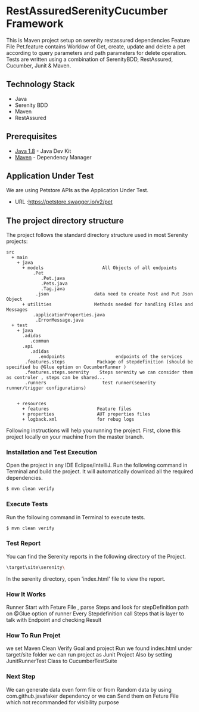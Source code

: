 # RestAssuredSerenityCucumber Framework

This is Maven project setup on serenity restassured dependencies
Feature File Pet.feature contains Worklow of Get, create, update and delete a pet according to query parameters and path parameters for delete operation.
Tests are written using a combination of SerenityBDD, RestAssured, Cucumber, Junit & Maven.

## Technology Stack

- Java
- Serenity BDD
- Maven
- RestAssured

## Prerequisites

* [Java 1.8](https://www.oracle.com/technetwork/java/javase/downloads/jdk8-downloads-2133151.html) - Java Dev Kit
* [Maven](https://maven.apache.org/download.cgi) - Dependency Manager

## Application Under Test

We are using Petstore APIs as the Application Under Test.

* URL :https://petstore.swagger.io/v2/pet

## The project directory structure
The project follows the standard directory structure used in most Serenity projects:

```Gherkin
src
  + main
    + java                          
      + models                      All Objects of all endpoints
          .Pet
             .Pet.java
             .Pets.java
             .Tag.java
           .json                 data need to create Post and Put Json Object
      + utilities                Methods needed for handling Files and Messages
          .applicationProperties.java
           .ErrorMessage.java
  + test
    + java  
      .adidas
         .commun
      .api
         .adidas
            .endpoints                   endpoints of the services
       .features.steps            Package of stepdefinition (should be specified bu @Glue option on CucumberRunner )
       .features.steps.serenity    Steps serenity we can consider them as controler , steps can be shared... 
       .runners                     test runner(senerity runner/trigger configurations)
              
     
    + resources
      + features                  Feature files
      + properties                AUT properties files
      + logback.xml               for rebug logs
```
Following instructions will help you running the project. First, clone this project locally on your machine from the master branch.

### Installation and Test Execution

Open the project in any IDE Eclipse/IntelliJ. Run the following command in Terminal and build the project. It will automatically download all the required dependencies.

```sh
$ mvn clean verify
```

### Execute Tests

Run the following command in Terminal to execute tests.

```sh
$ mvn clean verify
```

### Test Report

You can find the Serenity reports in the following directory of the Project.

```sh
\target\site\serenity\
```

In the serenity directory, open 'index.html' file to view the report.

### How It Works
Runner Start with Feture File , parse Steps and look for stepDefinition path on @Glue option of runner
Every Stepdefinition call Steps that is layer to talk with Endpoint and checking Result 

### How To Run Projet

we set Maven Clean Verify Goal and project Run we found index.html under target/site folder
we can run project as Junit Project Also by setting JunitRunnerTest Class to CucumberTestSuite

### Next Step
We can generate data even form file or from Random data by using com.github.javafaker dependency
or we can Send them on Feture File which not recommanded for visibility purpose
